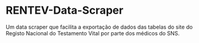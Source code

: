 # RENTEV-Data-Scraper
Um data scraper que facilita a exportação de dados das tabelas do site do Registo Nacional do Testamento Vital por parte dos médicos do SNS.
